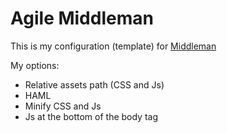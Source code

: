 Agile Middleman
===============

This is my configuration (template) for [Middleman](http://middlemanapp.com)

My options:

* Relative assets path (CSS and Js)
* HAML
* Minify CSS and Js
* Js at the bottom of the body tag